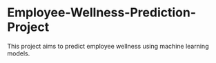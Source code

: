 # Employee-Wellness-Prediction-Project
This project aims to predict employee wellness using machine learning models.
